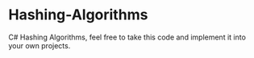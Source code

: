 # Hashing-Algorithms

C# Hashing Algorithms, feel free to take this code and implement it into your own projects.
